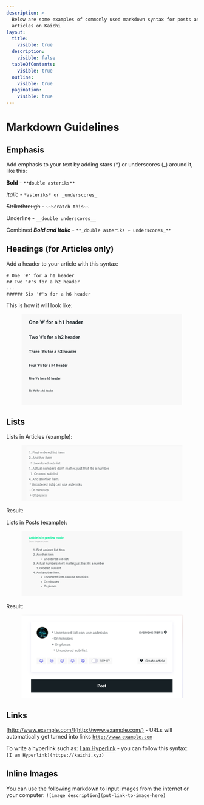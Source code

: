 ```yaml
---
description: >-
  Below are some examples of commonly used markdown syntax for posts and
  articles on Kaichi
layout:
  title:
    visible: true
  description:
    visible: false
  tableOfContents:
    visible: true
  outline:
    visible: true
  pagination:
    visible: true
---
```


# Markdown Guidelines

## Emphasis

Add emphasis to your text by adding stars (\*) or underscores (\_) around it, like this:&#x20;

**Bold** - `**double asteriks**`&#x20;

_Italic_ - `*asteriks* or _underscores_`

~~Strikethrough~~ - `~~Scratch this~~`

Underline - `__double underscores__`

Combined _**Bold and Italic**_ - `**_double asteriks + underscores_**`

## Headings (for Articles only)&#x20;

Add a header to your article with this syntax:

```
# One '#' for a h1 header
## Two '#'s for a h2 header
...
###### Six '#'s for a h6 header
```

This is how it will look like:&#x20;

<figure><img src="../.gitbook/assets/image (12).png" alt=""><figcaption></figcaption></figure>

## Lists

Lists in Articles (example):

<figure><img src="../.gitbook/assets/image (13).png" alt=""><figcaption></figcaption></figure>

Result:&#x20;



Lists in Posts (example):&#x20;

<figure><img src="../.gitbook/assets/image (14).png" alt=""><figcaption></figcaption></figure>

Result:&#x20;

<figure><img src="../.gitbook/assets/image (15).png" alt=""><figcaption></figcaption></figure>

## Links

[http://www.example.com/](http://www.example.com/) - URLs will automatically get turned into links [`http://www.example.com`](http://www.example.com)

To write a hyperlink such as: [I am Hyperlink](https://solcial.io) - you can follow this syntax: \
`[I am Hyperlink](https://kaichi.xyz)`

## Inline Images

You can use the following markdown to input images from the internet or your computer: `![image description](put-link-to-image-here)`

